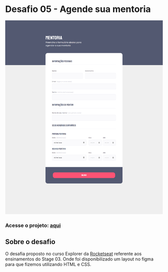 # Desafio 05 - Agende sua mentoria
<img src="./images/screenshot.png"/>

### Acesse o projeto: [aqui](https://jonasncsantos.github.io/Desafio-05-Agende-sua-mentoria/)

## Sobre o desafio
O desafia proposto no curso Explorer da [Rocketseat](https://www.rocketseat.com.br/) referente aos ensinamentos do Stage 03. Onde foi disponibilizado um layout no figma para que fizemos utilizando HTML e CSS.